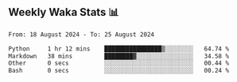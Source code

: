 ## Weekly Waka Stats 📊
<!--START_SECTION:waka-->

```txt
From: 18 August 2024 - To: 25 August 2024

Python     1 hr 12 mins    ████████████████▒░░░░░░░░   64.74 %
Markdown   38 mins         ████████▓░░░░░░░░░░░░░░░░   34.58 %
Other      0 secs          ░░░░░░░░░░░░░░░░░░░░░░░░░   00.44 %
Bash       0 secs          ░░░░░░░░░░░░░░░░░░░░░░░░░   00.24 %
```

<!--END_SECTION:waka-->

<!--

Here are some ideas to get you started:

- 🔭 I’m currently working on (way to add branches committed on)
- 🌱 I’m currently learning Web Frameworks and Machine Learning! (Lisp, JS (react & angular), Python, and __)
- 💬 Ask me about ...
- 📫 How to reach me: 
- 😄 Pronouns: He/Him/His
- ⚡ Fun fact: ...

that-recsys-lab
-->
